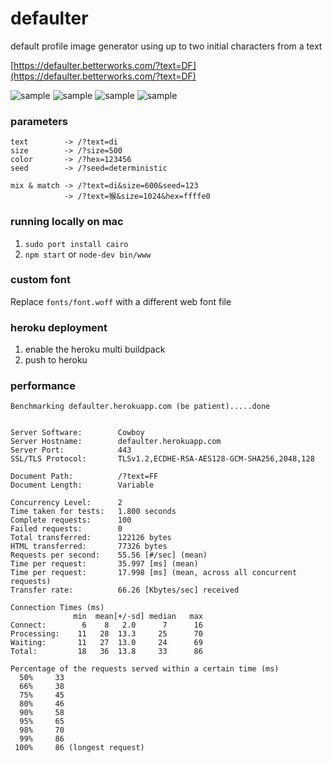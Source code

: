# defaulter
default profile image generator using up to two initial characters from a text

[https://defaulter.betterworks.com/?text=DF](https://defaulter.betterworks.com/?text=DF)

![sample](https://defaulter.betterworks.com/?text=He&size=100&sample.png)
![sample](https://defaulter.betterworks.com/?text=LL&size=100&sample.png)
![sample](https://defaulter.betterworks.com/?text=O!&size=100&sample.png)
![sample](https://defaulter.betterworks.com/?text=猴&size=100&sample.png)

### parameters
```
text        -> /?text=di
size        -> /?size=500
color       -> /?hex=123456
seed        -> /?seed=deterministic

mix & match -> /?text=di&size=600&seed=123
            -> /?text=猴&size=1024&hex=ffffe0
```

### running locally on mac
1. `sudo port install cairo`
2. `npm start` or `node-dev bin/www`

### custom font
Replace `fonts/font.woff` with a different web font file

### heroku deployment
1. enable the heroku multi buildpack
2. push to heroku

### performance
```
Benchmarking defaulter.herokuapp.com (be patient).....done


Server Software:        Cowboy
Server Hostname:        defaulter.herokuapp.com
Server Port:            443
SSL/TLS Protocol:       TLSv1.2,ECDHE-RSA-AES128-GCM-SHA256,2048,128

Document Path:          /?text=FF
Document Length:        Variable

Concurrency Level:      2
Time taken for tests:   1.800 seconds
Complete requests:      100
Failed requests:        0
Total transferred:      122126 bytes
HTML transferred:       77326 bytes
Requests per second:    55.56 [#/sec] (mean)
Time per request:       35.997 [ms] (mean)
Time per request:       17.998 [ms] (mean, across all concurrent requests)
Transfer rate:          66.26 [Kbytes/sec] received

Connection Times (ms)
              min  mean[+/-sd] median   max
Connect:        6    8   2.0      7      16
Processing:    11   28  13.3     25      70
Waiting:       11   27  13.0     24      69
Total:         18   36  13.8     33      86

Percentage of the requests served within a certain time (ms)
  50%     33
  66%     38
  75%     45
  80%     46
  90%     58
  95%     65
  98%     70
  99%     86
 100%     86 (longest request)
 ```
